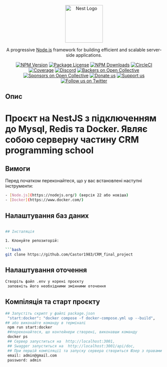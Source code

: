 <p align="center">
  <a href="http://nestjs.com/" target="blank"><img src="https://nestjs.com/img/logo-small.svg" width="120" alt="Nest Logo" /></a>
</p>

[circleci-image]: https://img.shields.io/circleci/build/github/nestjs/nest/master?token=abc123def456
[circleci-url]: https://circleci.com/gh/nestjs/nest

  <p align="center">A progressive <a href="http://nodejs.org" target="_blank">Node.js</a> framework for building efficient and scalable server-side applications.</p>
    <p align="center">
<a href="https://www.npmjs.com/~nestjscore" target="_blank"><img src="https://img.shields.io/npm/v/@nestjs/core.svg" alt="NPM Version" /></a>
<a href="https://www.npmjs.com/~nestjscore" target="_blank"><img src="https://img.shields.io/npm/l/@nestjs/core.svg" alt="Package License" /></a>
<a href="https://www.npmjs.com/~nestjscore" target="_blank"><img src="https://img.shields.io/npm/dm/@nestjs/common.svg" alt="NPM Downloads" /></a>
<a href="https://circleci.com/gh/nestjs/nest" target="_blank"><img src="https://img.shields.io/circleci/build/github/nestjs/nest/master" alt="CircleCI" /></a>
<a href="https://coveralls.io/github/nestjs/nest?branch=master" target="_blank"><img src="https://coveralls.io/repos/github/nestjs/nest/badge.svg?branch=master#9" alt="Coverage" /></a>
<a href="https://discord.gg/G7Qnnhy" target="_blank"><img src="https://img.shields.io/badge/discord-online-brightgreen.svg" alt="Discord"/></a>
<a href="https://opencollective.com/nest#backer" target="_blank"><img src="https://opencollective.com/nest/backers/badge.svg" alt="Backers on Open Collective" /></a>
<a href="https://opencollective.com/nest#sponsor" target="_blank"><img src="https://opencollective.com/nest/sponsors/badge.svg" alt="Sponsors on Open Collective" /></a>
  <a href="https://paypal.me/kamilmysliwiec" target="_blank"><img src="https://img.shields.io/badge/Donate-PayPal-ff3f59.svg" alt="Donate us"/></a>
    <a href="https://opencollective.com/nest#sponsor"  target="_blank"><img src="https://img.shields.io/badge/Support%20us-Open%20Collective-41B883.svg" alt="Support us"></a>
  <a href="https://twitter.com/nestframework" target="_blank"><img src="https://img.shields.io/twitter/follow/nestframework.svg?style=social&label=Follow" alt="Follow us on Twitter"></a>
</p>
  <!--[![Backers on Open Collective](https://opencollective.com/nest/backers/badge.svg)](https://opencollective.com/nest#backer)
  [![Sponsors on Open Collective](https://opencollective.com/nest/sponsors/badge.svg)](https://opencollective.com/nest#sponsor)-->

## Опис

# Проєкт на NestJS з підключенням до Mysql, Redis та Docker. Являє собою серверну частину CRM programming school

## Вимоги
Перед початком переконайтеся, що у вас встановлені наступні інструменти:
```bash
- [Node.js](https://nodejs.org/) (версія 22 або новіша)
- [Docker](https://www.docker.com/)
```

## Налаштування баз даних
```bash

## Інсталяція

1. Клонуйте репозиторій:

```bash
git clone https://github.com/Castor1983/CRM_final_project


```
## Налаштування оточення

```bash
Створіть файл .env у корені проєкту 
 заповніть його необхідними змінними оточення 

```
## Компіляція та старт проєкту

```bash
## Запустіть скрипт у файлі package.json
 "start:docker": "docker compose -f docker-compose.yml up --build",
## або виконайте команду в терміналі 
 npm run start:docker
 ##переконайтеся, що контейнери створені, виконавши команду
 docker ps
 ## Сервер запуститься на  http://localhost:3001,
 ## Swagger запуститься на  http://localhost:3001/api/doc,
 ## При першій компіляції та запуску сервера створиться Юзер з правами Адміністратора
 email: admin@gmail.com
 password: admin
```





